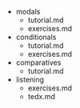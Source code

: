 - modals
  - tutorial.md
  - exercises.md
- conditionals
  - tutorial.md
  - exercises.md
- comparatives
  - tutorial.md
- listening
  - exercises.md
  - tedx.md